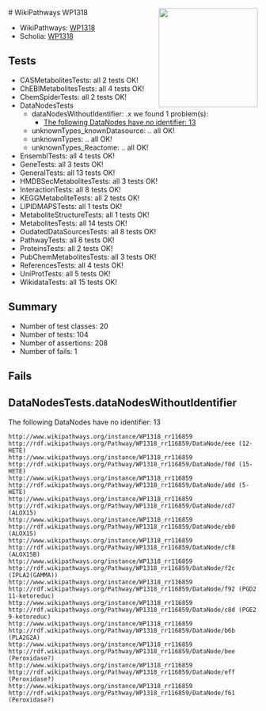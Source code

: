 <img style="float: right; width: 200px" src="https://upload.wikimedia.org/wikipedia/commons/thumb/8/83/Wplogo_with_text_500.png/640px-Wplogo_with_text_500.png" />
# WikiPathways WP1318

* WikiPathways: [WP1318](https://new.wikipathways.org/pathways/WP1318)
* Scholia: [WP1318](https://scholia.toolforge.org/wikipathways/WP1318)
## Tests
* CASMetabolitesTests: all 2 tests OK!
* ChEBIMetabolitesTests: all 4 tests OK!
* ChemSpiderTests: all 2 tests OK!
* DataNodesTests
    * dataNodesWithoutIdentifier: .x we found 1 problem(s):
        * [The following DataNodes have no identifier: 13](#8792c493)
    * unknownTypes_knownDatasource: .. all OK!
    * unknownTypes: .. all OK!
    * unknownTypes_Reactome: .. all OK!
* EnsemblTests: all 4 tests OK!
* GeneTests: all 3 tests OK!
* GeneralTests: all 13 tests OK!
* HMDBSecMetabolitesTests: all 3 tests OK!
* InteractionTests: all 8 tests OK!
* KEGGMetaboliteTests: all 2 tests OK!
* LIPIDMAPSTests: all 1 tests OK!
* MetaboliteStructureTests: all 1 tests OK!
* MetabolitesTests: all 14 tests OK!
* OudatedDataSourcesTests: all 8 tests OK!
* PathwayTests: all 6 tests OK!
* ProteinsTests: all 2 tests OK!
* PubChemMetabolitesTests: all 3 tests OK!
* ReferencesTests: all 4 tests OK!
* UniProtTests: all 5 tests OK!
* WikidataTests: all 15 tests OK!


## Summary

* Number of test classes: 20
* Number of tests: 104
* Number of assertions: 208
* Number of fails: 1

## Fails

<a name="8792c493" />

## DataNodesTests.dataNodesWithoutIdentifier

The following DataNodes have no identifier: 13
```
http://www.wikipathways.org/instance/WP1318_rr116859 http://rdf.wikipathways.org/Pathway/WP1318_rr116859/DataNode/eee (12-HETE)
http://www.wikipathways.org/instance/WP1318_rr116859 http://rdf.wikipathways.org/Pathway/WP1318_rr116859/DataNode/f0d (15-HETE)
http://www.wikipathways.org/instance/WP1318_rr116859 http://rdf.wikipathways.org/Pathway/WP1318_rr116859/DataNode/a0d (5-HETE)
http://www.wikipathways.org/instance/WP1318_rr116859 http://rdf.wikipathways.org/Pathway/WP1318_rr116859/DataNode/cd7 (ALOX15)
http://www.wikipathways.org/instance/WP1318_rr116859 http://rdf.wikipathways.org/Pathway/WP1318_rr116859/DataNode/eb0 (ALOX15)
http://www.wikipathways.org/instance/WP1318_rr116859 http://rdf.wikipathways.org/Pathway/WP1318_rr116859/DataNode/cf8 (ALOX15B)
http://www.wikipathways.org/instance/WP1318_rr116859 http://rdf.wikipathways.org/Pathway/WP1318_rr116859/DataNode/f2c (IPLA2(GAMMA))
http://www.wikipathways.org/instance/WP1318_rr116859 http://rdf.wikipathways.org/Pathway/WP1318_rr116859/DataNode/f92 (PGD2 11-ketoreduc)
http://www.wikipathways.org/instance/WP1318_rr116859 http://rdf.wikipathways.org/Pathway/WP1318_rr116859/DataNode/c8d (PGE2 9-ketoreduc)
http://www.wikipathways.org/instance/WP1318_rr116859 http://rdf.wikipathways.org/Pathway/WP1318_rr116859/DataNode/b6b (PLA2G2A)
http://www.wikipathways.org/instance/WP1318_rr116859 http://rdf.wikipathways.org/Pathway/WP1318_rr116859/DataNode/bee (Peroxidase?)
http://www.wikipathways.org/instance/WP1318_rr116859 http://rdf.wikipathways.org/Pathway/WP1318_rr116859/DataNode/eff (Peroxidase?)
http://www.wikipathways.org/instance/WP1318_rr116859 http://rdf.wikipathways.org/Pathway/WP1318_rr116859/DataNode/f61 (Peroxidase?)
```

